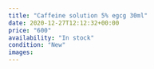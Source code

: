 ```yaml
---
title: "Caffeine solution 5% egcg 30ml"
date: 2020-12-27T12:12:32+00:00
price: "600"
availability: "In stock"
condition: "New"
images:
---
```


